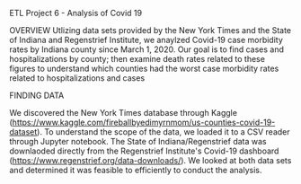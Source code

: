 ETL Project 6 - Analysis of Covid 19

OVERVIEW
Utlizing data sets provided by the New York Times and the State of Indiana and Regenstrief Institute, we anaylzed Covid-19 case morbidity rates by Indiana county since March 1, 2020. Our goal is to find cases and hospitalizations by county; then examine death rates related to these figures to understand which counties had the worst case morbidity rates related to hospitalizations and cases

FINDING DATA

We discovered the New York Times database through Kaggle (https://www.kaggle.com/fireballbyedimyrnmom/us-counties-covid-19-dataset). To understand the scope of the data, we loaded it to a CSV reader through Jupyter notebook. The State of Indiana/Regenstrief data was downlaoded directly from the Regenstrief Institute's Covid-19 dashboard (https://www.regenstrief.org/data-downloads/). We looked at both data sets and determined it was feasible to efficiently to conduct the analysis.


